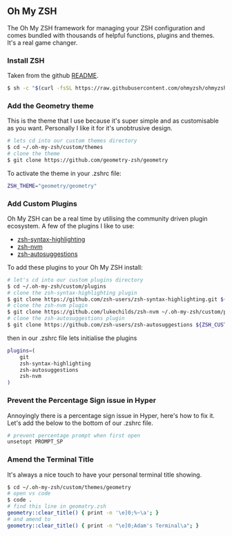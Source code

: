 ## Oh My ZSH

The Oh My ZSH framework for managing your ZSH configuration and comes bundled with thousands of helpful functions, plugins and themes. It's a real game changer.

### Install ZSH

Taken from the github [README](https://github.com/ohmyzsh/ohmyzsh).

```bash
$ sh -c "$(curl -fsSL https://raw.githubusercontent.com/ohmyzsh/ohmyzsh/master/tools/install.sh)"
```

### Add the Geometry theme

This is the theme that I use because it's super simple and as customisable as you want. Personally I like it for it's unobtrusive design.

```bash
# lets cd into our custom themes directory
$ cd ~/.oh-my-zsh/custom/themes
# clone the theme
$ git clone https://github.com/geometry-zsh/geometry
```

To activate the theme in your .zshrc file:

```bash
ZSH_THEME="geometry/geometry"
```

### Add Custom Plugins

Oh My ZSH can be a real time by utilising the community driven plugin ecosystem. A few of the plugins I like to use:

* [zsh-syntax-highlighting](https://github.com/zsh-users/zsh-syntax-highlighting)
* [zsh-nvm](https://github.com/lukechilds/zsh-nvm)
* [zsh-autosuggestions](https://github.com/zsh-users/zsh-autosuggestions)

To add these plugins to your Oh My ZSH install:

```bash
# let's cd into our custom plugins directory
$ cd ~/.oh-my-zsh/custom/plugins
# clone the zsh-syntax-highlighting plugin
$ git clone https://github.com/zsh-users/zsh-syntax-highlighting.git ${ZSH_CUSTOM:-~/.oh-my-zsh/custom}/plugins/zsh-syntax-highlighting
# clone the zsh-nvm plugin
$ git clone https://github.com/lukechilds/zsh-nvm ~/.oh-my-zsh/custom/plugins/zsh-nvm
# clone the zsh-autosuggestions plugin
$ git clone https://github.com/zsh-users/zsh-autosuggestions ${ZSH_CUSTOM:-~/.oh-my-zsh/custom}/plugins/zsh-autosuggestions
```

then in our .zshrc file lets initialise the plugins

```bash
plugins=(
    git
    zsh-syntax-highlighting
    zsh-autosuggestions
    zsh-nvm
)
```

### Prevent the Percentage Sign issue in Hyper

Annoyingly there is a percentage sign issue in Hyper, here's how to fix it. Let's add the below to the bottom of our .zshrc file.

```bash
# prevent percentage prompt when first open
unsetopt PROMPT_SP
```

### Amend the Terminal Title

It's always a nice touch to have your personal terminal title showing.

```bash
$ cd ~/.oh-my-zsh/custom/themes/geometry
# open vs code
$ code .
# find this line in geomatry.zsh
geometry::clear_title() { print -n '\e]0;%~\a'; }
# and amend to
geometry::clear_title() { print -n "\e]0;Adam's Terminal\a"; }
```
